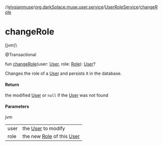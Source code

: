 //[elysianmuse](../../../index.md)/[org.darkSolace.muse.user.service](../index.md)/[UserRoleService](index.md)/[changeRole](change-role.md)

# changeRole

[jvm]\

@Transactional

fun [changeRole](change-role.md)(user: [User](../../org.darkSolace.muse.user.model/-user/index.md), role: [Role](../../org.darkSolace.muse.user.model/-role/index.md)): [User](../../org.darkSolace.muse.user.model/-user/index.md)?

Changes the role of a [User](../../org.darkSolace.muse.user.model/-user/index.md) and persists it in the database.

#### Return

the modified [User](../../org.darkSolace.muse.user.model/-user/index.md) or `null` if
the [User](../../org.darkSolace.muse.user.model/-user/index.md) was not found

#### Parameters

jvm

| | |
|---|---|
| user | the [User](../../org.darkSolace.muse.user.model/-user/index.md) to modify |
| role | the new [Role](../../org.darkSolace.muse.user.model/-role/index.md) of this [User](../../org.darkSolace.muse.user.model/-user/index.md) |
